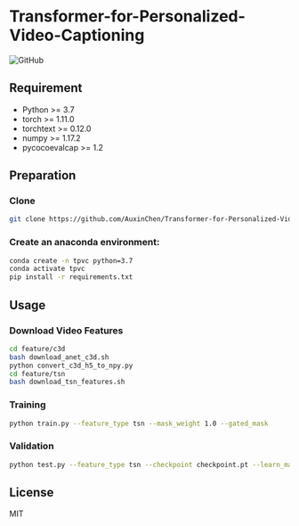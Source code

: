 # Transformer-for-Personalized-Video-Captioning

![GitHub](https://img.shields.io/github/license/auxinchen/transformer-for-personalized-video-captioning)

## Requirement

- Python >= 3.7
- torch >= 1.11.0
- torchtext >= 0.12.0
- numpy >= 1.17.2
- pycocoevalcap >= 1.2

## Preparation

### Clone

```bash
git clone https://github.com/AuxinChen/Transformer-for-Personalized-Video-Captioning.git
```

### Create an anaconda environment:

```bash
conda create -n tpvc python=3.7
conda activate tpvc
pip install -r requirements.txt
```

## Usage

### Download Video Features

```sh
cd feature/c3d
bash download_anet_c3d.sh
python convert_c3d_h5_to_npy.py
cd feature/tsn
bash download_tsn_features.sh
```

### Training

```sh
python train.py --feature_type tsn --mask_weight 1.0 --gated_mask
```

### Validation

```sh
python test.py --feature_type tsn --checkpoint checkpoint.pt --learn_mask --gated_mask
```

## License

MIT
